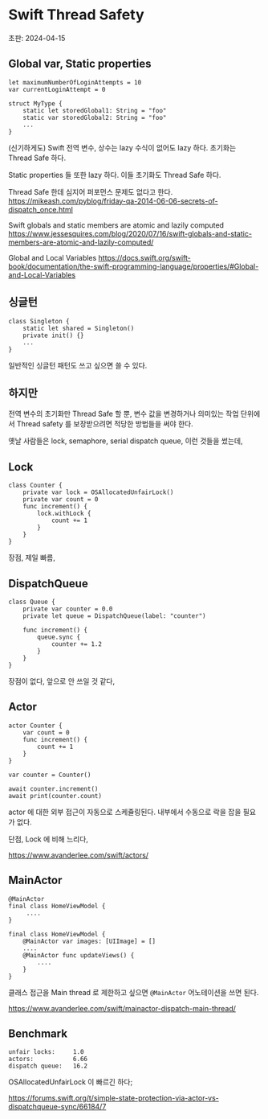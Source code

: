 # Swift Thread Safety

초판: 2024-04-15

## Global var, Static properties

    let maximumNumberOfLoginAttempts = 10
    var currentLoginAttempt = 0

    struct MyType {
        static let storedGlobal1: String = "foo"
        static var storedGlobal2: String = "foo"
        ...
    }

(신기하게도) Swift 전역 변수, 상수는 lazy 수식이 없어도 lazy 하다.
초기화는 Thread Safe 하다.

Static properties 들 또한 lazy 하다.
이들 초기화도 Thread Safe 하다.

Thread Safe 한데 심지어 퍼포먼스 문제도 없다고 한다.
https://mikeash.com/pyblog/friday-qa-2014-06-06-secrets-of-dispatch_once.html

Swift globals and static members are atomic and lazily computed
https://www.jessesquires.com/blog/2020/07/16/swift-globals-and-static-members-are-atomic-and-lazily-computed/

Global and Local Variables
https://docs.swift.org/swift-book/documentation/the-swift-programming-language/properties/#Global-and-Local-Variables

## 싱글턴

    class Singleton {
    	static let shared = Singleton()
    	private init() {}
        ...
    }

일반적인 싱글턴 패턴도 쓰고 싶으면 쓸 수 있다.

## 하지만

전역 변수의 초기화만 Thread Safe 할 뿐,
변수 값을 변경하거나 의미있는 작업 단위에서 Thread safety 를 보장받으려면
적당한 방법들을 써야 한다.

옛날 사람들은 lock, semaphore, serial dispatch queue, 이런 것들을 썼는데,

## Lock

    class Counter {
        private var lock = OSAllocatedUnfairLock()
        private var count = 0
        func increment() {
            lock.withLock {
                count += 1 
            }
        } 
    }

장점, 제일 빠름,

## DispatchQueue

    class Queue {
        private var counter = 0.0
        private let queue = DispatchQueue(label: "counter")
        
        func increment() {
            queue.sync {
                counter += 1.2
            }
        }
    }

장점이 없다, 앞으로 안 쓰일 것 같다,

## Actor

    actor Counter {
        var count = 0
        func increment() {
            count += 1 
        }
    }
    
    var counter = Counter()
    
    await counter.increment()
    await print(counter.count)

actor 에 대한 외부 접근이 자동으로 스케쥴링된다.
내부에서 수동으로 락을 잡을 필요가 없다.

단점, Lock 에 비해 느리다,

https://www.avanderlee.com/swift/actors/

## MainActor

    @MainActor
    final class HomeViewModel {
         ....
    }

    final class HomeViewModel {
        @MainActor var images: [UIImage] = []
        ....
        @MainActor func updateViews() {
            ....
        }
    }

클래스 접근을 Main thread 로 제한하고 싶으면 `@MainActor` 어노테이션을 쓰면 된다.

https://www.avanderlee.com/swift/mainactor-dispatch-main-thread/

## Benchmark

    unfair locks:     1.0
    actors:           6.66
    dispatch queue:   16.2

OSAllocatedUnfairLock 이 빠르긴 하다;

https://forums.swift.org/t/simple-state-protection-via-actor-vs-dispatchqueue-sync/66184/7

